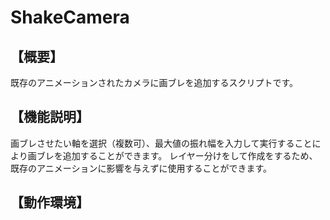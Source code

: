 # ShakeCamera
## 【概要】
既存のアニメーションされたカメラに画ブレを追加するスクリプトです。
## 【機能説明】
画ブレさせたい軸を選択（複数可）、最大値の振れ幅を入力して実行することにより画ブレを追加することができます。
レイヤー分けをして作成をするため、既存のアニメーションに影響を与えずに使用することができます。
## 【動作環境】
